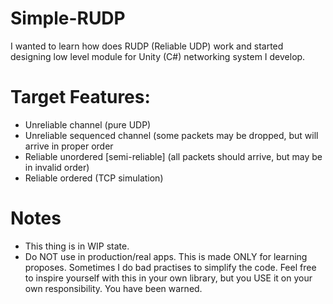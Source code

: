 # Simple-RUDP
I wanted to learn how does RUDP (Reliable UDP) work and started designing low level module for Unity (C#) networking system I develop.

# Target Features:
- Unreliable channel (pure UDP)
- Unreliable sequenced channel (some packets may be dropped, but will arrive in proper order
- Reliable unordered [semi-reliable] (all packets should arrive, but may be in invalid order)
- Reliable ordered (TCP simulation)

# Notes
- This thing is in WIP state.
- Do NOT use in production/real apps. This is made ONLY for learning proposes. Sometimes I do bad practises to simplify the code. Feel free to inspire yourself with this in your own library, but you USE it on your own responsibility. You have been warned.